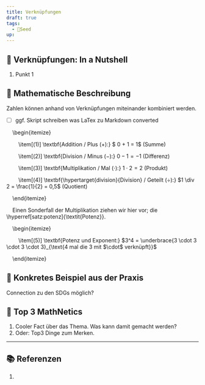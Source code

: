 ```yaml
---
title: Verknüpfungen
draft: true
tags:
  - 🌰Seed
up:
---
```

## 🥜 Verknüpfungen: In a Nutshell

1. Punkt 1

## 🔎 Mathematische Beschreibung

Zahlen können anhand von Verknüpfungen miteinander kombiniert werden.

- [ ] ggf. Skript schreiben was LaTex zu Markdown converted

    \begin{itemize}

        \item[(1)] \textbf{Addition / Plus ($+$):} $ 0 + 1 = 1$ (Summe)

        \item[(2)] \textbf{Division / Minus ($-$):} $0 - 1 = -1$ (Differenz)

        \item[(3)] \textbf{Multiplikation / Mal ($\cdot$):} $1 \cdot 2 = 2$ (Produkt)

        \item[(4)] \textbf{\hypertarget{division}{Division} / Geteilt ($\div$):} $1 \div 2 = \frac{1}{2} = 0,5$ (Quotient)

    \end{itemize}

    Einen Sonderfall der Multiplikation ziehen wir hier vor; die \hyperref[satz:potenz]{\textit{Potenz}}.

    \begin{itemize}

        \item[(5)] \textbf{Potenz und Exponent:} $3^4 = \underbrace{3 \cdot 3 \cdot 3 \cdot 3}_{\text{4 mal die 3 mit $\cdot$ verknüpft}}$

    \end{itemize}

## 🔨 Konkretes Beispiel aus der Praxis

Connection zu den SDGs möglich?

## 🧲 Top 3 MathNetics

1. Cooler Fact über das Thema. Was kann damit gemacht werden?
2. Oder: Top3 Dinge zum Merken.

---
## 📚 Referenzen

1. 